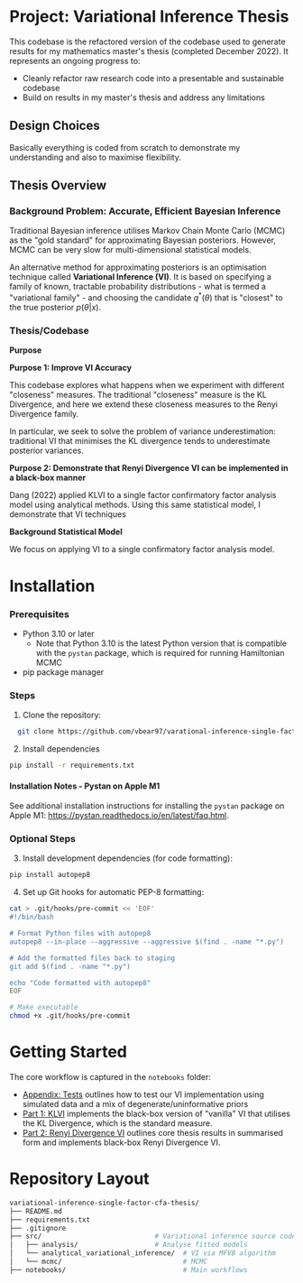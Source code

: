 # Project: Variational Inference Thesis 


This codebase is the refactored version of the codebase used to generate results for my mathematics master's thesis (completed December 2022). It represents an ongoing progress to: 

* Cleanly refactor raw research code into a presentable and sustainable codebase 
* Build on results in my master's thesis and address any limitations 

## Design Choices 

Basically everything is coded from scratch to demonstrate my understanding and also to maximise flexibility.

## Thesis Overview 

### Background Problem: Accurate, Efficient Bayesian Inference 

Traditional Bayesian inference utilises Markov Chain Monte Carlo (MCMC) as the "gold standard" for approximating Bayesian posteriors. However, MCMC can be very slow for multi-dimensional statistical models. 

An alternative method for approximating posteriors is an optimisation technique called **Variational Inference (VI)**. It is based on specifying a family of known, tractable probability distributions - what is termed a "variational family" - and choosing the candidate $q^{*}(\theta)$ that is "closest" to the true posterior $p(\theta | x)$. 

### Thesis/Codebase 

**Purpose** 

**Purpose 1: Improve VI Accuracy**

This codebase explores what happens when we experiment with different "closeness" measures. The traditional "closeness" measure is the KL Divergence, and here we extend these closeness measures to the Renyi Divergence family.

In particular, we seek to solve the problem of variance underestimation: traditional VI that minimises the KL divergence tends to underestimate posterior variances. 

**Purpose 2: Demonstrate that Renyi Divergence VI can be implemented in a black-box manner**

Dang (2022) applied KLVI to a single factor confirmatory factor analysis model using analytical methods. Using this same statistical model, I demonstrate that VI techniques 

**Background Statistical Model**

We focus on applying VI to a single confirmatory factor analysis model. 

# Installation 

### Prerequisites
- Python 3.10 or later 
    - Note that Python 3.10 is the latest Python version that is compatible with the ```pystan``` package, which is required for running Hamiltonian MCMC 
- pip package manager

### Steps 
1. Clone the repository:
```bash
  git clone https://github.com/vbear97/varational-inference-single-factor-cfa-thesis
```
2. Install dependencies 

```bash
pip install -r requirements.txt
```

#### Installation Notes - Pystan on Apple M1 

See additional installation instructions for installing the ```pystan``` package on Apple M1: https://pystan.readthedocs.io/en/latest/faq.html. 

### Optional Steps 
3. Install development dependencies (for code formatting):
```bash 
pip install autopep8

```
4. Set up Git hooks for automatic PEP-8 formatting:
```bash
cat > .git/hooks/pre-commit << 'EOF'
#!/bin/bash

# Format Python files with autopep8
autopep8 --in-place --aggressive --aggressive $(find . -name "*.py")

# Add the formatted files back to staging
git add $(find . -name "*.py")

echo "Code formatted with autopep8"
EOF

# Make executable
chmod +x .git/hooks/pre-commit
```

# Getting Started

The core workflow is captured in the ```notebooks``` folder: 

* [Appendix: Tests](notebooks/Appendix:Tests.ipynb) outlines how to test our VI implementation using simulated data and a mix of degenerate/uninformative priors 
* [Part 1: KLVI](notebooks/Part1_Black_Box_KLVI.ipynb) implements the black-box version of "vanilla" VI that utilises the KL Divergence, which is the standard measure. 
* [Part 2: Renyi Divergence VI](notebooks/Part2_Renyi_Divergence_VI.ipynb) outlines core thesis results in summarised form and implements black-box Renyi Divergence VI.

# Repository Layout 
```bash
variational-inference-single-factor-cfa-thesis/
├── README.md
├── requirements.txt
├── .gitignore
├── src/                            # Variational inference source code
│   ├── analysis/                   # Analyse fitted models
│   └── analytical_variational_inference/  # VI via MFVB algorithm 
│   └── mcmc/                              # MCMC
├── notebooks/                             # Main workflows 
```


